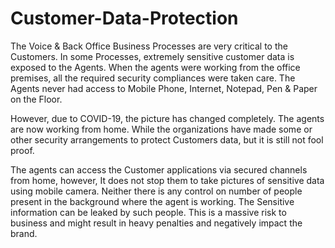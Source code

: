 # Customer-Data-Protection

The Voice & Back Office Business Processes are very critical to the Customers. In some Processes, extremely sensitive customer data is exposed to the Agents. When the agents
were working from the office premises, all the required security compliances were taken care. The Agents never had access to Mobile Phone, Internet, Notepad, Pen & Paper on the Floor.

However, due to COVID-19, the picture has changed completely. The agents are now working from home. While the organizations have made some or other security arrangements to protect Customers data, but it is still not fool proof.

The agents can access the Customer applications via secured channels from home, however, It does not stop them to take pictures of sensitive data using mobile camera. Neither there is any control on number of people present in the background where the agent is working. The Sensitive information can be leaked by such people. This is a massive risk to business and might result in heavy penalties and negatively impact the brand.
